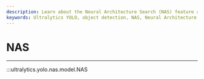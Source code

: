 ```yaml
---
description: Learn about the Neural Architecture Search (NAS) feature available in Ultralytics YOLO. Find out how NAS can improve object detection models and increase accuracy. Get started today!.
keywords: Ultralytics YOLO, object detection, NAS, Neural Architecture Search, model optimization, accuracy improvement
---
```


# NAS
---
:::ultralytics.yolo.nas.model.NAS
<br><br>